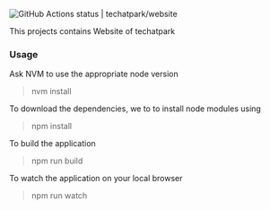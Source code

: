 ![GitHub Actions status | techatpark/website](https://github.com/techatpark/gurukulam/workflows/Node%20CI/badge.svg)

This projects contains Website of techatpark

### Usage

Ask NVM to use the appropriate node version

> nvm install

To download the dependencies, we to to install node modules using

> npm install

To build the application

> npm run build

To watch the application on your local browser

> npm run watch
